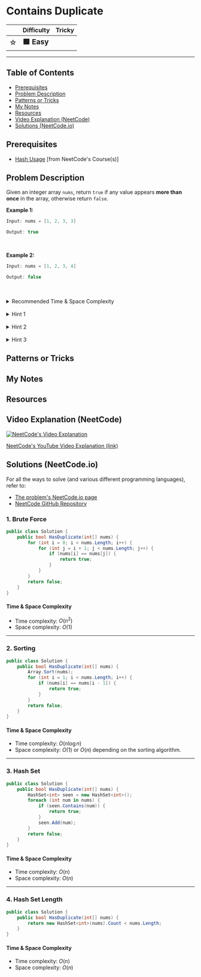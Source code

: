 # Contains Duplicate

|   | Difficulty | Tricky |
|---|------------|--------|
| <big>☆<big> | <big>**🟩 Easy**</big> | <big></big> |


---

## Table of Contents

- [Prerequisites](#prerequisites)
- [Problem Description](#problem-description)
- [Patterns or Tricks](#patterns-or-tricks)
- [My Notes](#my-notes)
- [Resources](#resources)
- [Video Explanation (NeetCode)](#video-explanation-neetcode)
- [Solutions (NeetCode.io)](#solutions-neetcodeio)
    


## Prerequisites
- [Hash Usage](https://neetcode.io/courses/dsa-for-beginners/26) [from NeetCode's Course(s)]


## Problem Description
Given an integer array `nums`, return `true` if any value appears **more than once** in the array, otherwise return `false`.

**Example 1:**

```java
Input: nums = [1, 2, 3, 3]

Output: true
```

<br>

**Example 2:**

```java
Input: nums = [1, 2, 3, 4]

Output: false
```

<br>
<br>
<details class="hint-accordion">  
    <summary>Recommended Time & Space Complexity</summary>
    <p>
    You should aim for a solution with <code>O(n)</code> time and <code>O(n)</code> space, where <code>n</code> is the size of the input array.
    </p>
</details>

<br>
<details class="hint-accordion">  
    <summary>Hint 1</summary>
    <p>
    A brute force solution would be to check every element against every other element in the array. This would be an <code>O(n^2)</code> solution. Can you think of a better way?
    </p>
</details>

<br>
<details class="hint-accordion">  
    <summary>Hint 2</summary>
    <p>
    Is there a way to check if an element is a duplicate without comparing it to every other element? Maybe there's a data structure that is useful here.
    </p>
</details>

<br>
<details class="hint-accordion">  
    <summary>Hint 3</summary>
    <p>
    We can use a hash data structure like a hash set or hash map to store elements we've already seen. This will allow us to check if an element is a duplicate in constant time.
    </p>
</details>


## Patterns or Tricks
<!-- This section is for any patterns or tricks noticed/spotted when solving the question which we can use as an indication of using the same approach(es) used here when facing another problems somewhat like this. -->

## My Notes


## Resources


## Video Explanation (NeetCode)
[![NeetCode's Video Explanation](https://img.youtube.com/vi/3OamzN90kPg/0.jpg)](https://www.youtube.com/watch?v=3OamzN90kPg)

[NeetCode's YouTube Video Explanation (link)](https://www.youtube.com/watch?v=3OamzN90kPg)


## Solutions (NeetCode.io)
For all the ways to solve (and various different programming languages), refer to:
- [The problem's NeetCode.io page](https://neetcode.io/problems/duplicate-integer)
- [NeetCode GitHub Repository](https://github.com/neetcode-gh/leetcode)

### 1. Brute Force






```csharp
public class Solution {
    public bool HasDuplicate(int[] nums) {
        for (int i = 0; i < nums.Length; i++) {
            for (int j = i + 1; j < nums.Length; j++) {
                if (nums[i] == nums[j]) {
                    return true;
                }
            }
        }
        return false;
    }
}
```




#### Time & Space Complexity

* Time complexity: $O(n^2)$
* Space complexity: $O(1)$

---

### 2. Sorting






```csharp
public class Solution {
    public bool HasDuplicate(int[] nums) {
        Array.Sort(nums);
        for (int i = 1; i < nums.Length; i++) {
            if (nums[i] == nums[i - 1]) {
                return true;
            }
        }
        return false;
    }
}
```




#### Time & Space Complexity

* Time complexity: $O(n \log n)$
* Space complexity: $O(1)$ or $O(n)$ depending on the sorting algorithm.

---

### 3. Hash Set






```csharp
public class Solution {
    public bool HasDuplicate(int[] nums) {
        HashSet<int> seen = new HashSet<int>();
        foreach (int num in nums) {
            if (seen.Contains(num)) {
                return true;
            }
            seen.Add(num);
        }
        return false;
    }
}
```




#### Time & Space Complexity

* Time complexity: $O(n)$
* Space complexity: $O(n)$

---

### 4. Hash Set Length






```csharp
public class Solution {
    public bool HasDuplicate(int[] nums) {
        return new HashSet<int>(nums).Count < nums.Length;
    }
}
```




#### Time & Space Complexity

* Time complexity: $O(n)$
* Space complexity: $O(n)$
